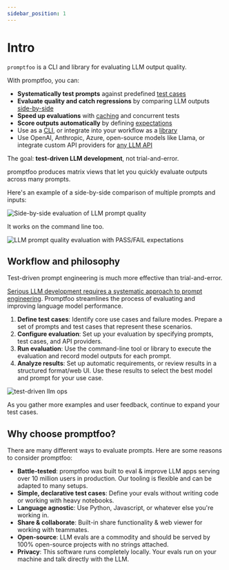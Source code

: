```yaml
---
sidebar_position: 1
---
```


# Intro

`promptfoo` is a CLI and library for evaluating LLM output quality.

With promptfoo, you can:

- **Systematically test prompts** against predefined [test cases](/docs/configuration/expected-outputs)
- **Evaluate quality and catch regressions** by comparing LLM outputs [side-by-side](/docs/usage/web-ui)
- **Speed up evaluations** with [caching](/docs/configuration/caching) and concurrent tests
- **Score outputs automatically** by defining [expectations](/docs/configuration/expected-outputs)
- Use as a [CLI](/docs/usage/command-line), or integrate into your workflow as a [library](/docs/usage/node-package)
- Use OpenAI, Anthropic, Azure, open-source models like Llama, or integrate custom API providers for [any LLM API](/docs/providers)

The goal: **test-driven LLM development**, not trial-and-error.

promptfoo produces matrix views that let you quickly evaluate outputs across many prompts.

Here's an example of a side-by-side comparison of multiple prompts and inputs:

![Side-by-side evaluation of LLM prompt quality](https://user-images.githubusercontent.com/310310/244891219-2b79e8f8-9b79-49e7-bffb-24cba18352f2.png)

It works on the command line too.

![LLM prompt quality evaluation with PASS/FAIL expectations](https://user-images.githubusercontent.com/310310/236690475-b05205e8-483e-4a6d-bb84-41c2b06a1247.png)

## Workflow and philosophy

Test-driven prompt engineering is much more effective than trial-and-error.

[Serious LLM development requires a systematic approach to prompt engineering](https://www.ianww.com/blog/2023/05/21/prompt-engineering-framework). Promptfoo streamlines the process of evaluating and improving language model performance.

1. **Define test cases**: Identify core use cases and failure modes. Prepare a set of prompts and test cases that represent these scenarios.
2. **Configure evaluation**: Set up your evaluation by specifying prompts, test cases, and API providers.
3. **Run evaluation**: Use the command-line tool or library to execute the evaluation and record model outputs for each prompt.
4. **Analyze results**: Set up automatic requirements, or review results in a structured format/web UI. Use these results to select the best model and prompt for your use case.

![test-driven llm ops](https://user-images.githubusercontent.com/310310/241601160-cf0461a7-2832-4362-9fbb-4ebd911d06ff.png)

As you gather more examples and user feedback, continue to expand your test cases.

## Why choose promptfoo?

There are many different ways to evaluate prompts.  Here are some reasons to consider promptfoo:

- **Battle-tested**: promptfoo was built to eval & improve LLM apps serving over 10 million users in production. Our tooling is flexible and can be adapted to many setups.
- **Simple, declarative test cases**: Define your evals without writing code or working with heavy notebooks.
- **Language agnostic**: Use Python, Javascript, or whatever else you're working in.
- **Share & collaborate**: Built-in share functionality & web viewer for working with teammates.
- **Open-source**: LLM evals are a commodity and should be served by 100% open-source projects with no strings attached.
- **Privacy**: This software runs completely locally. Your evals run on your machine and talk directly with the LLM.
